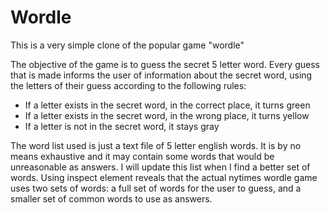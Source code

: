 # Wordle

This is a very simple clone of the popular game "wordle"

The objective of the game is to guess the secret 5 letter word. Every guess that is made informs the user of information about the secret word, using the letters of their guess according to the following rules:
  - If a letter exists in the secret word, in the correct place, it turns green
  - If a letter exists in the secret word, in the wrong place, it turns yellow
  - If a letter is not in the secret word, it stays gray
  
The word list used is just a text file of 5 letter english words. It is by no means exhaustive and it may contain some words that would be unreasonable as answers. I will update this list when I find a better set of words. Using inspect element reveals that the actual nytimes wordle game uses two sets of words: a full set of words for the user to guess, and a smaller set of common words to use as answers.


